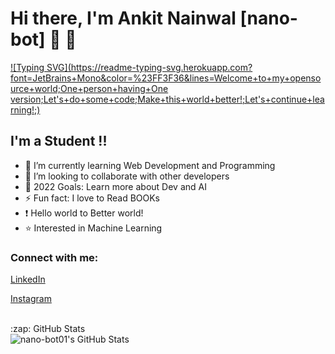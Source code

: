# Hi there, I'm Ankit Nainwal  [nano-bot] 👋 👋

[![Typing SVG](https://readme-typing-svg.herokuapp.com?font=JetBrains+Mono&color=%23FF3F36&lines=Welcome+to+my+opensource+world;One+person+having+One version;Let's+do+some+code;Make+this+world+better!;Let's+continue+learning!;)](https://git.io/typing-svg)

## I'm a Student !!

- 🌱 I’m currently learning Web Development and Programming
- 👯 I’m looking to collaborate with other developers
- 🥅 2022 Goals: Learn more about Dev and AI
- ⚡ Fun fact: I love to Read BOOKs
- :exclamation: Hello world to Better world!
- :star: Interested in Machine Learning

### Connect with me:

[LinkedIn](https://www.linkedin.com/in/ankit-nainwal-dit/)

[Instagram]( https://twitter.com/Anku___)

<br />

  <summary>:zap: GitHub Stats</summary>

  <img align="left" alt="nano-bot01's GitHub Stats" src="https://github-readme-stats.vercel.app/api?username=nano-bot01&show_icons=true&hide_border=false&title_color=ff652f&icon_color=FFE400&bg_color=09131B&text_color=ffffff&border_color=0c1a25" />
